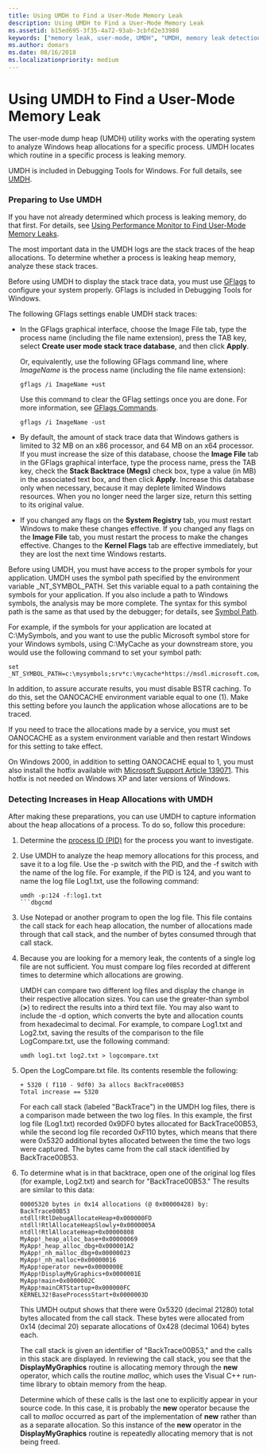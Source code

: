 ```yaml
---
title: Using UMDH to Find a User-Mode Memory Leak
description: Using UMDH to Find a User-Mode Memory Leak
ms.assetid: b15ed695-3f35-4a72-93ab-3cbfd2e33980
keywords: ["memory leak, user-mode, UMDH", "UMDH, memory leak detection"]
ms.author: domars
ms.date: 08/16/2018
ms.localizationpriority: medium
---
```


# Using UMDH to Find a User-Mode Memory Leak


The user-mode dump heap (UMDH) utility works with the operating system to analyze Windows heap allocations for a specific process. UMDH locates which routine in a specific process is leaking memory.

UMDH is included in Debugging Tools for Windows. For full details, see [UMDH](umdh.md).

### <span id="preparing_to_use_umdh"></span><span id="PREPARING_TO_USE_UMDH"></span>Preparing to Use UMDH

If you have not already determined which process is leaking memory, do that first. For details, see [Using Performance Monitor to Find User-Mode Memory Leaks](using-performance-monitor-to-find-a-user-mode-memory-leak.md).

The most important data in the UMDH logs are the stack traces of the heap allocations. To determine whether a process is leaking heap memory, analyze these stack traces.

Before using UMDH to display the stack trace data, you must use [GFlags](gflags.md) to configure your system properly. GFlags is included in Debugging Tools for Windows.

The following GFlags settings enable UMDH stack traces:

-   In the GFlags graphical interface, choose the Image File tab, type the process name (including the file name extension), press the TAB key, select **Create user mode stack trace database**, and then click **Apply**.

    Or, equivalently, use the following GFlags command line, where *ImageName* is the process name (including the file name extension):

    ```dbgcmd
    gflags /i ImageName +ust 
    ```
    Use this command to clear the GFlag settings once you are done. For more information, see [GFlags Commands](gflags-commands.md).

    ```dbgcmd
    gflags /i ImageName -ust 
    ```
    

-   By default, the amount of stack trace data that Windows gathers is limited to 32 MB on an x86 processor, and 64 MB on an x64 processor. If you must increase the size of this database, choose the **Image File** tab in the GFlags graphical interface, type the process name, press the TAB key, check the **Stack Backtrace (Megs)** check box, type a value (in MB) in the associated text box, and then click **Apply**. Increase this database only when necessary, because it may deplete limited Windows resources. When you no longer need the larger size, return this setting to its original value.

-   If you changed any flags on the **System Registry** tab, you must restart Windows to make these changes effective. If you changed any flags on the **Image File** tab, you must restart the process to make the changes effective. Changes to the **Kernel Flags** tab are effective immediately, but they are lost the next time Windows restarts.

Before using UMDH, you must have access to the proper symbols for your application. UMDH uses the symbol path specified by the environment variable \_NT\_SYMBOL\_PATH. Set this variable equal to a path containing the symbols for your application. If you also include a path to Windows symbols, the analysis may be more complete. The syntax for this symbol path is the same as that used by the debugger; for details, see [Symbol Path](symbol-path.md).

For example, if the symbols for your application are located at C:\\MySymbols, and you want to use the public Microsoft symbol store for your Windows symbols, using C:\\MyCache as your downstream store, you would use the following command to set your symbol path:

```console
set _NT_SYMBOL_PATH=c:\mysymbols;srv*c:\mycache*https://msdl.microsoft.com/download/symbols 
```

In addition, to assure accurate results, you must disable BSTR caching. To do this, set the OANOCACHE environment variable equal to one (1). Make this setting before you launch the application whose allocations are to be traced.

If you need to trace the allocations made by a service, you must set OANOCACHE as a system environment variable and then restart Windows for this setting to take effect.

On Windows 2000, in addition to setting OANOCACHE equal to 1, you must also install the hotfix available with [Microsoft Support Article 139071](https://go.microsoft.com/fwlink/p/?LinkId=241583). This hotfix is not needed on Windows XP and later versions of Windows.

### <span id="detecting_increases_in_heap_allocations_with_umdh"></span><span id="DETECTING_INCREASES_IN_HEAP_ALLOCATIONS_WITH_UMDH"></span>Detecting Increases in Heap Allocations with UMDH

After making these preparations, you can use UMDH to capture information about the heap allocations of a process. To do so, follow this procedure:

1.  Determine the [process ID (PID)](finding-the-process-id.md) for the process you want to investigate.

2.  Use UMDH to analyze the heap memory allocations for this process, and save it to a log file. Use the -p switch with the PID, and the -f switch with the name of the log file. For example, if the PID is 124, and you want to name the log file Log1.txt, use the following command:

    ```console
    umdh -p:124 -f:log1.txt 
    ```dbgcmd

3.  Use Notepad or another program to open the log file. This file contains the call stack for each heap allocation, the number of allocations made through that call stack, and the number of bytes consumed through that call stack.

4.  Because you are looking for a memory leak, the contents of a single log file are not sufficient. You must compare log files recorded at different times to determine which allocations are growing.

    UMDH can compare two different log files and display the change in their respective allocation sizes. You can use the greater-than symbol (**&gt;**) to redirect the results into a third text file. You may also want to include the -d option, which converts the byte and allocation counts from hexadecimal to decimal. For example, to compare Log1.txt and Log2.txt, saving the results of the comparison to the file LogCompare.txt, use the following command:

    ```console
    umdh log1.txt log2.txt > logcompare.txt 
    ```

5.  Open the LogCompare.txt file. Its contents resemble the following:

    ```text
    + 5320 ( f110 - 9df0) 3a allocs BackTrace00B53 
    Total increase == 5320 
    ```

    For each call stack (labeled "BackTrace") in the UMDH log files, there is a comparison made between the two log files. In this example, the first log file (Log1.txt) recorded 0x9DF0 bytes allocated for BackTrace00B53, while the second log file recorded 0xF110 bytes, which means that there were 0x5320 additional bytes allocated between the time the two logs were captured. The bytes came from the call stack identified by BackTrace00B53.

6.  To determine what is in that backtrace, open one of the original log files (for example, Log2.txt) and search for "BackTrace00B53." The results are similar to this data:

    ```text
    00005320 bytes in 0x14 allocations (@ 0x00000428) by: BackTrace00B53
    ntdll!RtlDebugAllocateHeap+0x000000FD
    ntdll!RtlAllocateHeapSlowly+0x0000005A
    ntdll!RtlAllocateHeap+0x00000808
    MyApp!_heap_alloc_base+0x00000069
    MyApp!_heap_alloc_dbg+0x000001A2
    MyApp!_nh_malloc_dbg+0x00000023
    MyApp!_nh_malloc+0x00000016
    MyApp!operator new+0x0000000E
    MyApp!DisplayMyGraphics+0x0000001E
    MyApp!main+0x0000002C
    MyApp!mainCRTStartup+0x000000FC
    KERNEL32!BaseProcessStart+0x0000003D 
    ```

    This UMDH output shows that there were 0x5320 (decimal 21280) total bytes allocated from the call stack. These bytes were allocated from 0x14 (decimal 20) separate allocations of 0x428 (decimal 1064) bytes each.

    The call stack is given an identifier of "BackTrace00B53," and the calls in this stack are displayed. In reviewing the call stack, you see that the **DisplayMyGraphics** routine is allocating memory through the **new** operator, which calls the routine *malloc*, which uses the Visual C++ run-time library to obtain memory from the heap.

    Determine which of these calls is the last one to explicitly appear in your source code. In this case, it is probably the **new** operator because the call to *malloc* occurred as part of the implementation of **new** rather than as a separate allocation. So this instance of the **new** operator in the **DisplayMyGraphics** routine is repeatedly allocating memory that is not being freed.

 

 






